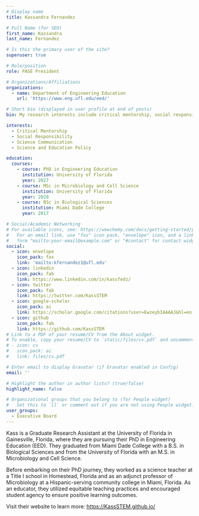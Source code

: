 ```yaml
---
# Display name
title: Kassandra Fernandez

# Full Name (for SEO)
first_name: Kassandra
last_name: Fernandez

# Is this the primary user of the site?
superuser: true

# Role/position
role: PASE President

# Organizations/Affiliations
organizations:
  - name: Department of Engineering Education
    url: 'https://www.eng.ufl.edu/eed/'

# Short bio (displayed in user profile at end of posts)
bio: My research interests include critical mentorship, social responsibility, science communication, and science and education policy.

interests:
  - Critical Mentorship
  - Social Responsibility
  - Science Communication
  - Science and Education Policy

education:
  courses:
    - course: PhD in Engineering Education
      institution: University of Florida
      year: 2027
    - course: MSc in Microbiology and Cell Science
      institution: University of Florida
      year: 2020
    - course: BSc in Biological Sciences
      institution: Miami Dade College
      year: 2017

# Social/Academic Networking
# For available icons, see: https://wowchemy.com/docs/getting-started/page-builder/#icons
#   For an email link, use "fas" icon pack, "envelope" icon, and a link in the
#   form "mailto:your-email@example.com" or "#contact" for contact widget.
social:
  - icon: envelope
    icon_pack: fas
    link: 'mailto:kfernandez1@ufl.edu'
  - icon: linkedin
    icon_pack: fab
    link: https://www.linkedin.com/in/kassfedz/
  - icon: twitter
    icon_pack: fab
    link: https://twitter.com/KassSTEM
  - icon: google-scholar
    icon_pack: ai
    link: https://scholar.google.com/citations?user=EwzeybIAAAAJ&hl=en
  - icon: github
    icon_pack: fab
    link: https://github.com/KassSTEM
# Link to a PDF of your resume/CV from the About widget.
# To enable, copy your resume/CV to `static/files/cv.pdf` and uncomment the lines below.
# - icon: cv
#   icon_pack: ai
#   link: files/cv.pdf

# Enter email to display Gravatar (if Gravatar enabled in Config)
email: ''

# Highlight the author in author lists? (true/false)
highlight_name: false

# Organizational groups that you belong to (for People widget)
#   Set this to `[]` or comment out if you are not using People widget.
user_groups:
  - Executive Board
---
```


Kass is a Graduate Research Assistant at the University of Florida in Gainesville, Florida, where they are pursuing their PhD in Engineering Education (EED). They graduated from Miami Dade College with a B.S. in Biological Sciences and from the University of Florida with an M.S. in Microbiology and Cell Science.

Before embarking on their PhD journey, they worked as a science teacher at a Title I school in Homestead, Florida and as an adjunct professor of Microbiology at a Hispanic-serving community college in Miami, Florida. As an educator, they utilized equitable teaching practices and encouraged student agency to ensure positive learning outcomes.

Visit their website to learn more: https://KassSTEM.github.io/
